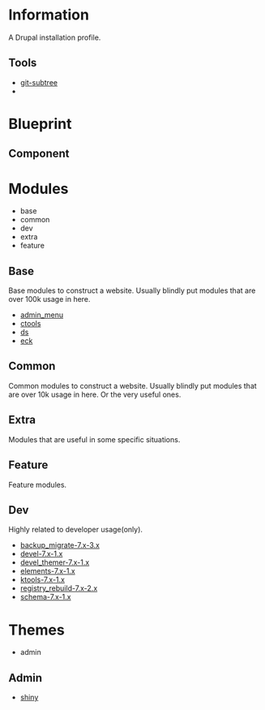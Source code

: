 Information
===========
A Drupal installation profile.

Tools
-----
* [git-subtree](https://github.com/git/git/tree/master/contrib/subtree)
* 

Blueprint
=========


Component
---------

# Modules
* base
* common
* dev
* extra
* feature

## Base
Base modules to construct a website.
Usually blindly put modules that are over 100k usage in here.
* [admin_menu](https://drupal.org/project/admin_menu)
* [ctools](https://drupal.org/project/ctools)
* [ds](https://drupal.org/project/ds)
* [eck](https://drupal.org/project/eck)

## Common
Common modules to construct a website.
Usually blindly put modules that are over 10k usage in here.
Or the very useful ones.

## Extra
Modules that are useful in some specific situations.

## Feature
Feature modules.

## Dev
Highly related to developer usage(only).
* [backup_migrate-7.x-3.x](https://drupal.org/project/backup_migrate)
* [devel-7.x-1.x](https://drupal.org/project/devel)
* [devel_themer-7.x-1.x](https://drupal.org/project/devel_themer)
* [elements-7.x-1.x](https://drupal.org/project/elements)
* [ktools-7.x-1.x](https://github.com/drupal-rain/ktools)
* [registry_rebuild-7.x-2.x](https://drupal.org/project/registry_rebuild)
* [schema-7.x-1.x](https://drupal.org/project/schema)

# Themes
* admin

## Admin
* [shiny](https://drupal.org/project/shiny)
